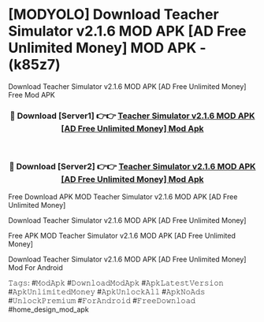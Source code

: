 # [MODYOLO] Download Teacher Simulator v2.1.6 MOD APK [AD Free Unlimited Money] MOD APK - (k85z7)
Download Teacher Simulator v2.1.6 MOD APK [AD Free Unlimited Money] Free Mod APK

<div align="center">
<h3>🔴 Download [Server1] 👉👉 <a href="https://apk-comot.site?title=Teacher_Simulator_v2.1.6_MOD_APK_[AD_Free_Unlimited_Money]">Teacher Simulator v2.1.6 MOD APK [AD Free Unlimited Money] Mod Apk</a></h3><br>

<h3>🔴 Download [Server2] 👉👉 <a href="https://apk-comot.site?title=Teacher_Simulator_v2.1.6_MOD_APK_[AD_Free_Unlimited_Money]">Teacher Simulator v2.1.6 MOD APK [AD Free Unlimited Money] Mod Apk</a></h3>
</div>


Free Download APK MOD Teacher Simulator v2.1.6 MOD APK [AD Free Unlimited Money]

Download Teacher Simulator v2.1.6 MOD APK [AD Free Unlimited Money] 

Free APK MOD Teacher Simulator v2.1.6 MOD APK [AD Free Unlimited Money] 

Download Teacher Simulator v2.1.6 MOD APK [AD Free Unlimited Money] Mod For Android

𝚃𝚊𝚐𝚜: #𝙼𝚘𝚍𝙰𝚙𝚔 #𝙳𝚘𝚠𝚗𝚕𝚘𝚊𝚍𝙼𝚘𝚍𝙰𝚙𝚔 #𝙰𝚙𝚔𝙻𝚊𝚝𝚎𝚜𝚝𝚅𝚎𝚛𝚜𝚒𝚘𝚗 #𝙰𝚙𝚔𝚄𝚗𝚕𝚒𝚖𝚒𝚝𝚎𝚍𝙼𝚘𝚗𝚎𝚢 #𝙰𝚙𝚔𝚄𝚗𝚕𝚘𝚌𝚔𝙰𝚕𝚕 #𝙰𝚙𝚔𝙽𝚘𝙰𝚍𝚜 #𝚄𝚗𝚕𝚘𝚌𝚔𝙿𝚛𝚎𝚖𝚒𝚞𝚖 #𝙵𝚘𝚛𝙰𝚗𝚍𝚛𝚘𝚒𝚍 #𝙵𝚛𝚎𝚎𝙳𝚘𝚠𝚗𝚕𝚘𝚊𝚍 #home_design_mod_apk